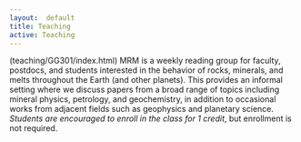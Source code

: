 ```yaml
---
layout:  default
title: Teaching
active: Teaching
---
```


<div class="box" markdown="1">

(teaching/GG301/index.html)
MRM is a weekly reading group for faculty, postdocs, and students interested in the behavior of rocks, minerals, and melts throughout the Earth (and other planets).
This provides an informal setting where we discuss papers from a broad range of topics including mineral physics, petrology, and geochemistry, in addition to occasional works from adjacent fields such as geophysics and planetary science.
*Students are encouraged to enroll in the class for 1 credit*, but enrollment is not required.
</div>
